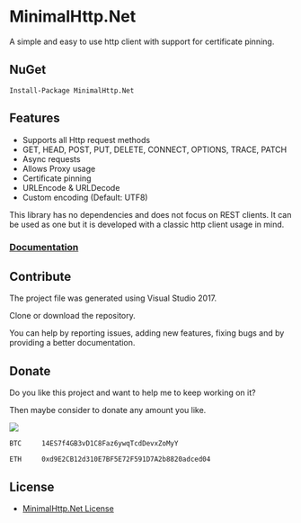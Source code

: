# MinimalHttp.Net

A simple and easy to use http client with support for certificate pinning.

## NuGet

    Install-Package MinimalHttp.Net

## Features

- Supports all Http request methods
- GET, HEAD, POST, PUT, DELETE, CONNECT, OPTIONS, TRACE, PATCH
- Async requests
- Allows Proxy usage
- Certificate pinning
- URLEncode & URLDecode
- Custom encoding (Default: UTF8)

This library has no dependencies and does not focus on REST clients.
It can be used as one but it is developed with a classic http client usage in mind.

### [Documentation](https://michel-pi.github.io/MinimalHttp.Net/)

## Contribute

The project file was generated using Visual Studio 2017.

Clone or download the repository.

You can help by reporting issues, adding new features, fixing bugs and by providing a better documentation.

## Donate

Do you like this project and want to help me to keep working on it?

Then maybe consider to donate any amount you like.

[![](https://www.paypalobjects.com/en_US/i/btn/btn_donateCC_LG.gif)](https://www.paypal.com/cgi-bin/webscr?cmd=_s-xclick&hosted_button_id=YJDWMDUSM8KKQ)

```text
BTC     14ES7f4GB3vD1C8Faz6ywqTcdDevxZoMyY

ETH     0xd9E2CB12d310E7BF5E72F591D7A2b8820adced04
```

## License

- [MinimalHttp.Net License](https://github.com/michel-pi/MinimalHttp.Net/blob/master/LICENSE.md)